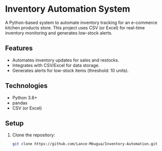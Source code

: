 # Inventory Automation System

A Python-based system to automate inventory tracking for an e-commerce kitchen products store. This project uses CSV (or Excel) for real-time inventory monitoring and generates low-stock alerts.

## Features
- Automates inventory updates for sales and restocks.
- Integrates with CSV/Excel for data storage.
- Generates alerts for low-stock items (threshold: 10 units).

## Technologies
- Python 3.8+
- pandas
- CSV (or Excel)

## Setup
1. Clone the repository:
   ```bash
   git clone https://github.com/Lance-Mbugua/Inventory-Automation.git
